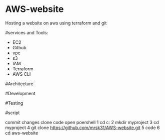 # AWS-website
Hosting a website on aws using terraform and git

#services and Tools:
- EC2
- Github
- vpc 
- s3
- IAM
- Terraform
-  AWS CLI

#Architecture

#Development

#Testing

#script
 

 commit changes
 clone code
 open poershell
   1 cd c:
   2 mkdir myproject
   3 cd myproject
   4 git clone https://github.com/mrsk31/AWS-website.git
   5 code
   6 cd aws-website

